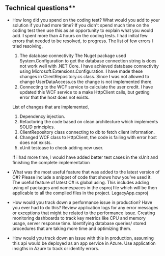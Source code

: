 ## Technical questions\*\*

- How long did you spend on the coding test? What would you add to your solution if you had more time? If you didn't spend much time on the coding test then use this as an opportunity to explain what you would add.
  I spent more than 4 hours on the coding tests. I had initial few errors that needed to be resolved, to progress.
  The list of few errors I tried resolving,

  1. The database connectivity
     The Nuget package used System.Configuration to get the database connection string is does not work well with .NET Core. I have achieved database connectivity using Microsoft.Extensions.Configuration. I have made these changes in ClientRepository.cs class. Since I was not allowed to change UserDataAccess.cs the change is not implemented there.
  2. Connecting to the WCF service to calculate the user credit.
     I have updated this WCF service to a make HttpClient calls, but getting error that the host does not exists.

  List of changes that are implemented,

  1. Dependency injection.
  2. Refactoring the code based on clean architecture which implements SOLID principles.
  3. ClientRepository class connecting to db to fetch client information.
  4. Changed WCF class to HttpClient, the code is failing with error host does not exists.
  5. xUnit testcase to check adding new user.

  If i had more time, I would have added better test cases in the xUnit and finishing the complete implementation

- What was the most useful feature that was added to the latest version of C#? Please include a snippet of code that shows how you've used it.
  The useful feature of latest C# is global using. This includes adding using of packages and namespaces in the csproj file which will be then applicable to all the complied files in the project.
  LegacyApp.csproj

<ItemGroup>
	<Using Include="System" />
	<Using Include="System.Threading.Tasks"/>
	<Using Include="System.Net.Http"/>
	<Using Include="LegacyApp.Contracts"/>
	<Using Include="LegacyApp.Models"/>
	<Using Include="LegacyApp.Validators"/>
	<Using Include="System.ComponentModel.DataAnnotations"/>
	<Using Include="System.Data"/>
	<Using Include="System.Data.SqlClient"/>
</ItemGroup>

- How would you track down a performance issue in production? Have you ever had to do this?
  Review application logs for any error messages or exceptions that might be related to the performance issue.
  Creating monitoring dashboards to track key metrics like CPU and memory usage, server response time.
  Identifying database queries/ stored procedures that are taking more time and optimizing them.

- How would you track down an issue with this in production, assuming this api would be deployed as an app service in Azure.
  Use application insigths in Azure to track or identify errors.
